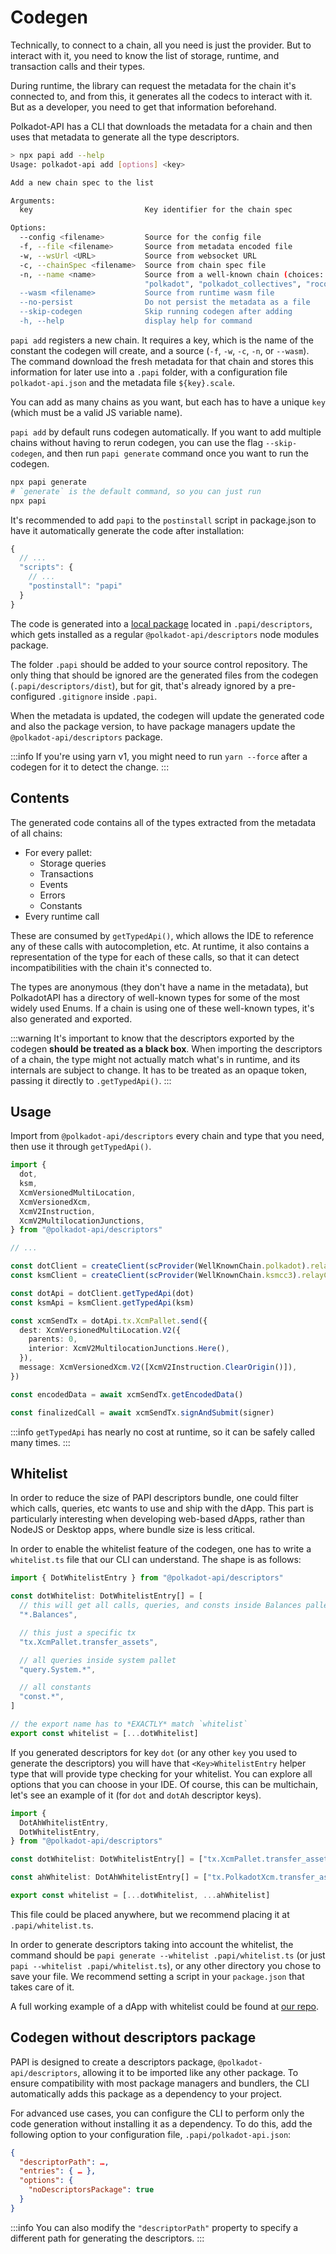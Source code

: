 # Codegen

Technically, to connect to a chain, all you need is just the provider. But to interact with it, you need to know the list of storage, runtime, and transaction calls and their types.

During runtime, the library can request the metadata for the chain it's connected to, and from this, it generates all the codecs to interact with it. But as a developer, you need to get that information beforehand.

Polkadot-API has a CLI that downloads the metadata for a chain and then uses that metadata to generate all the type descriptors.

```sh
> npx papi add --help
Usage: polkadot-api add [options] <key>

Add a new chain spec to the list

Arguments:
  key                         Key identifier for the chain spec

Options:
  --config <filename>         Source for the config file
  -f, --file <filename>       Source from metadata encoded file
  -w, --wsUrl <URL>           Source from websocket URL
  -c, --chainSpec <filename>  Source from chain spec file
  -n, --name <name>           Source from a well-known chain (choices: "ksmcc3", "paseo",
                              "polkadot", "polkadot_collectives", "rococo_v2_2", "westend2", [...]")
  --wasm <filename>           Source from runtime wasm file
  --no-persist                Do not persist the metadata as a file
  --skip-codegen              Skip running codegen after adding
  -h, --help                  display help for command
```

`papi add` registers a new chain. It requires a key, which is the name of the constant the codegen will create, and a source (`-f`, `-w`, `-c`, `-n`, or `--wasm`). The command download the fresh metadata for that chain and stores this information for later use into a `.papi` folder, with a configuration file `polkadot-api.json` and the metadata file `${key}.scale`.

You can add as many chains as you want, but each has to have a unique `key` (which must be a valid JS variable name).

`papi add` by default runs codegen automatically. If you want to add multiple chains without having to rerun codegen, you can use the flag `--skip-codegen`, and then run `papi generate` command once you want to run the codegen.

```sh
npx papi generate
# `generate` is the default command, so you can just run
npx papi
```

It's recommended to add `papi` to the `postinstall` script in package.json to have it automatically generate the code after installation:

```js
{
  // ...
  "scripts": {
    // ...
    "postinstall": "papi"
  }
}
```

The code is generated into a [local package](https://docs.npmjs.com/cli/v9/configuring-npm/package-json/#local-paths) located in `.papi/descriptors`, which gets installed as a regular `@polkadot-api/descriptors` node modules package.

The folder `.papi` should be added to your source control repository. The only thing that should be ignored are the generated files from the codegen (`.papi/descriptors/dist`), but for git, that's already ignored by a pre-configured `.gitignore` inside `.papi`.

When the metadata is updated, the codegen will update the generated code and also the package version, to have package managers update the `@polkadot-api/descriptors` package.

:::info
If you're using yarn v1, you might need to run `yarn --force` after a codegen for it to detect the change.
:::

## Contents

The generated code contains all of the types extracted from the metadata of all chains:

- For every pallet:
  - Storage queries
  - Transactions
  - Events
  - Errors
  - Constants
- Every runtime call

These are consumed by `getTypedApi()`, which allows the IDE to reference any of these calls with autocompletion, etc. At runtime, it also contains a representation of the type for each of these calls, so that it can detect incompatibilities with the chain it's connected to.

The types are anonymous (they don't have a name in the metadata), but PolkadotAPI has a directory of well-known types for some of the most widely used Enums. If a chain is using one of these well-known types, it's also generated and exported.

:::warning
It's important to know that the descriptors exported by the codegen **should be treated as a black box**. When importing the descriptors of a chain, the type might not actually match what's in runtime, and its internals are subject to change. It has to be treated as an opaque token, passing it directly to `.getTypedApi()`.
:::

## Usage

Import from `@polkadot-api/descriptors` every chain and type that you need, then use it through `getTypedApi()`.

```ts
import {
  dot,
  ksm,
  XcmVersionedMultiLocation,
  XcmVersionedXcm,
  XcmV2Instruction,
  XcmV2MultilocationJunctions,
} from "@polkadot-api/descriptors"

// ...

const dotClient = createClient(scProvider(WellKnownChain.polkadot).relayChain)
const ksmClient = createClient(scProvider(WellKnownChain.ksmcc3).relayChain)

const dotApi = dotClient.getTypedApi(dot)
const ksmApi = ksmClient.getTypedApi(ksm)

const xcmSendTx = dotApi.tx.XcmPallet.send({
  dest: XcmVersionedMultiLocation.V2({
    parents: 0,
    interior: XcmV2MultilocationJunctions.Here(),
  }),
  message: XcmVersionedXcm.V2([XcmV2Instruction.ClearOrigin()]),
})

const encodedData = await xcmSendTx.getEncodedData()

const finalizedCall = await xcmSendTx.signAndSubmit(signer)
```

:::info
`getTypedApi` has nearly no cost at runtime, so it can be safely called many times.
:::

## Whitelist

In order to reduce the size of PAPI descriptors bundle, one could filter which calls, queries, etc wants to use and ship with the dApp. This part is particularly interesting when developing web-based dApps, rather than NodeJS or Desktop apps, where bundle size is less critical.

In order to enable the whitelist feature of the codegen, one has to write a `whitelist.ts` file that our CLI can understand. The shape is as follows:

```ts
import { DotWhitelistEntry } from "@polkadot-api/descriptors"

const dotWhitelist: DotWhitelistEntry[] = [
  // this will get all calls, queries, and consts inside Balances pallet
  "*.Balances",

  // this just a specific tx
  "tx.XcmPallet.transfer_assets",

  // all queries inside system pallet
  "query.System.*",

  // all constants
  "const.*",
]

// the export name has to *EXACTLY* match `whitelist`
export const whitelist = [...dotWhitelist]
```

If you generated descriptors for key `dot` (or any other `key` you used to generate the descriptors) you will have that `<Key>WhitelistEntry` helper type that will provide type checking for your whitelist. You can explore all options that you can choose in your IDE. Of course, this can be multichain, let's see an example of it (for `dot` and `dotAh` descriptor keys).

```ts
import {
  DotAhWhitelistEntry,
  DotWhitelistEntry,
} from "@polkadot-api/descriptors"

const dotWhitelist: DotWhitelistEntry[] = ["tx.XcmPallet.transfer_assets"]

const ahWhitelist: DotAhWhitelistEntry[] = ["tx.PolkadotXcm.transfer_assets"]

export const whitelist = [...dotWhitelist, ...ahWhitelist]
```

This file could be placed anywhere, but we recommend placing it at `.papi/whitelist.ts`.

In order to generate descriptors taking into account the whitelist, the command should be `papi generate --whitelist .papi/whitelist.ts` (or just `papi --whitelist .papi/whitelist.ts`), or any other directory you chose to save your file. We recommend setting a script in your `package.json` that takes care of it.

A full working example of a dApp with whitelist could be found at [our repo](https://github.com/polkadot-api/polkadot-api/tree/main/examples/vite).

## Codegen without descriptors package

PAPI is designed to create a descriptors package, `@polkadot-api/descriptors`, allowing it to be imported like any other package. To ensure compatibility with most package managers and bundlers, the CLI automatically adds this package as a dependency to your project.

For advanced use cases, you can configure the CLI to perform only the code generation without installing it as a dependency. To do this, add the following option to your configuration file, `.papi/polkadot-api.json`:

```json
{
  "descriptorPath": …,
  "entries": { … },
  "options": {
    "noDescriptorsPackage": true
  }
}
```

:::info
You can also modify the `"descriptorPath"` property to specify a different path for generating the descriptors.
:::
